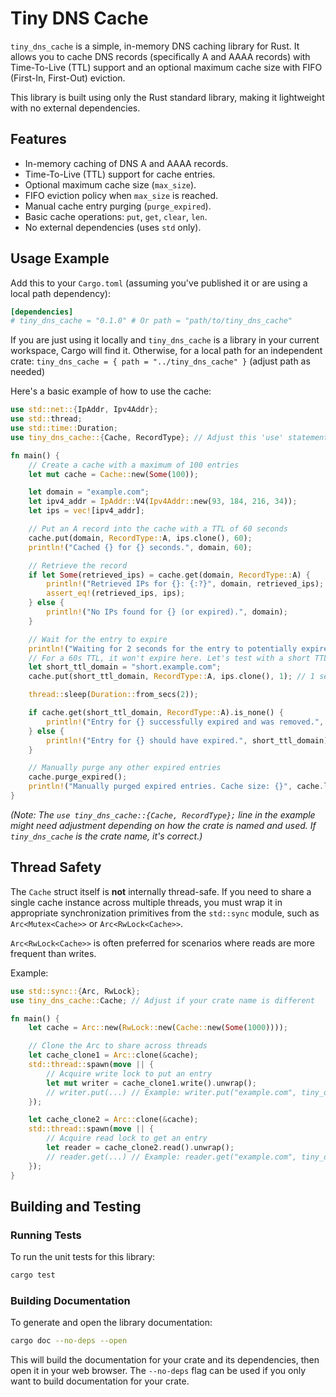 # Tiny DNS Cache

`tiny_dns_cache` is a simple, in-memory DNS caching library for Rust. It allows you to cache DNS records (specifically A and AAAA records) with Time-To-Live (TTL) support and an optional maximum cache size with FIFO (First-In, First-Out) eviction.

This library is built using only the Rust standard library, making it lightweight with no external dependencies.

## Features

*   In-memory caching of DNS A and AAAA records.
*   Time-To-Live (TTL) support for cache entries.
*   Optional maximum cache size (`max_size`).
*   FIFO eviction policy when `max_size` is reached.
*   Manual cache entry purging (`purge_expired`).
*   Basic cache operations: `put`, `get`, `clear`, `len`.
*   No external dependencies (uses `std` only).

## Usage Example

Add this to your `Cargo.toml` (assuming you've published it or are using a local path dependency):
```toml
[dependencies]
# tiny_dns_cache = "0.1.0" # Or path = "path/to/tiny_dns_cache"
```
If you are just using it locally and `tiny_dns_cache` is a library in your current workspace, Cargo will find it. Otherwise, for a local path for an independent crate:
`tiny_dns_cache = { path = "../tiny_dns_cache" }` (adjust path as needed)

Here's a basic example of how to use the cache:

```rust
use std::net::{IpAddr, Ipv4Addr};
use std::thread;
use std::time::Duration;
use tiny_dns_cache::{Cache, RecordType}; // Adjust this 'use' statement based on your project structure

fn main() {
    // Create a cache with a maximum of 100 entries
    let mut cache = Cache::new(Some(100));

    let domain = "example.com";
    let ipv4_addr = IpAddr::V4(Ipv4Addr::new(93, 184, 216, 34));
    let ips = vec![ipv4_addr];

    // Put an A record into the cache with a TTL of 60 seconds
    cache.put(domain, RecordType::A, ips.clone(), 60);
    println!("Cached {} for {} seconds.", domain, 60);

    // Retrieve the record
    if let Some(retrieved_ips) = cache.get(domain, RecordType::A) {
        println!("Retrieved IPs for {}: {:?}", domain, retrieved_ips);
        assert_eq!(retrieved_ips, ips);
    } else {
        println!("No IPs found for {} (or expired).", domain);
    }

    // Wait for the entry to expire
    println!("Waiting for 2 seconds for the entry to potentially expire (if TTL was < 2s)...");
    // For a 60s TTL, it won't expire here. Let's test with a short TTL entry.
    let short_ttl_domain = "short.example.com";
    cache.put(short_ttl_domain, RecordType::A, ips.clone(), 1); // 1 second TTL

    thread::sleep(Duration::from_secs(2));

    if cache.get(short_ttl_domain, RecordType::A).is_none() {
        println!("Entry for {} successfully expired and was removed.", short_ttl_domain);
    } else {
        println!("Entry for {} should have expired.", short_ttl_domain);
    }

    // Manually purge any other expired entries
    cache.purge_expired();
    println!("Manually purged expired entries. Cache size: {}", cache.len());
}
```
*(Note: The `use tiny_dns_cache::{Cache, RecordType};` line in the example might need adjustment depending on how the crate is named and used. If `tiny_dns_cache` is the crate name, it's correct.)*

## Thread Safety

The `Cache` struct itself is **not** internally thread-safe. If you need to share a single cache instance across multiple threads, you must wrap it in appropriate synchronization primitives from the `std::sync` module, such as `Arc<Mutex<Cache>>` or `Arc<RwLock<Cache>>`.

`Arc<RwLock<Cache>>` is often preferred for scenarios where reads are more frequent than writes.

Example:
```rust
use std::sync::{Arc, RwLock};
use tiny_dns_cache::Cache; // Adjust if your crate name is different

fn main() {
    let cache = Arc::new(RwLock::new(Cache::new(Some(1000))));

    // Clone the Arc to share across threads
    let cache_clone1 = Arc::clone(&cache);
    std::thread::spawn(move || {
        // Acquire write lock to put an entry
        let mut writer = cache_clone1.write().unwrap();
        // writer.put(...) // Example: writer.put("example.com", tiny_dns_cache::RecordType::A, vec![], 60);
    });

    let cache_clone2 = Arc::clone(&cache);
    std::thread::spawn(move || {
        // Acquire read lock to get an entry
        let reader = cache_clone2.read().unwrap();
        // reader.get(...) // Example: reader.get("example.com", tiny_dns_cache::RecordType::A);
    });
}
```

## Building and Testing

### Running Tests
To run the unit tests for this library:
```bash
cargo test
```

### Building Documentation
To generate and open the library documentation:
```bash
cargo doc --no-deps --open
```

This will build the documentation for your crate and its dependencies, then open it in your web browser.
The `--no-deps` flag can be used if you only want to build documentation for your crate.
